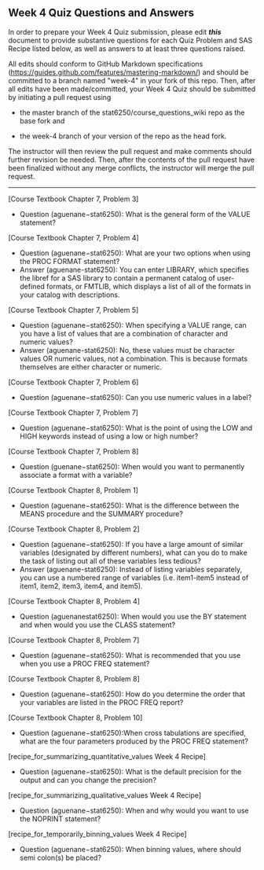 ## Week 4 Quiz Questions and Answers

In order to prepare your Week 4 Quiz submission, please edit ***this*** document to provide substantive questions for each Quiz Problem and SAS Recipe listed below, as well as answers to at least three questions raised.

All edits should conform to GitHub Markdown specifications (https://guides.github.com/features/mastering-markdown/) and should be committed to a branch named "week-4" in your fork of this repo. Then, after all edits have been made/committed, your Week 4 Quiz should be submitted by initiating a pull request using

- the master branch of the stat6250/course_questions_wiki repo as the base fork and

- the week-4 branch of your version of the repo as the head fork.

The instructor will then review the pull request and make comments should further revision be needed. Then, after the contents of the pull request have been finalized without any merge conflicts, the instructor will merge the pull request.

********************************************************************************



[Course Textbook Chapter 7, Problem 3]
- Question (aguenane−stat6250): What is the general form of the VALUE statement?


[Course Textbook Chapter 7, Problem 4]
- Question (aguenane−stat6250): What are your two options when using the PROC FORMAT statement?
- Answer (aguenane-stat6250): You can enter LIBRARY, which specifies the libref for a SAS library to contain a permanent catalog of user-defined formats, or FMTLIB, which displays a list of all of the formats in your catalog with descriptions.

[Course Textbook Chapter 7, Problem 5]
- Question (aguenane−stat6250): When specifying a VALUE range, can you have a list of values that are a combination of character and numeric values?
- Answer (aguenane-stat6250): No, these values must be character values OR numeric values, not a combination. This is because formats themselves are either character or numeric.

[Course Textbook Chapter 7, Problem 6]
- Question (aguenane−stat6250): Can you use numeric values in a label?


[Course Textbook Chapter 7, Problem 7]
- Question (aguenane−stat6250): What is the point of using the LOW and HIGH keywords instead of using a low or high number?


[Course Textbook Chapter 7, Problem 8]
- Question (guenane−stat6250): When would you want to permanently associate a format with a variable?


[Course Textbook Chapter 8, Problem 1]
- Question (aguenane−stat6250): What is the difference between the MEANS procedure and the SUMMARY procedure?


[Course Textbook Chapter 8, Problem 2]
- Question (aguenane−stat6250): If you have a large amount of similar variables (designated by different numbers), what can you do to make the task of listing out all of these variables less tedious?
- Answer (aguenane-stat6250): Instead of listing variables separately, you can use a numbered range of variables (i.e. item1-item5 instead of item1, item2, item3, item4, and item5).


[Course Textbook Chapter 8, Problem 4]
- Question (aguenanestat6250): When would you use the BY statement and when would you use the CLASS statement?


[Course Textbook Chapter 8, Problem 7]
- Question (aguenane−stat6250): What is recommended that you use when you use a PROC FREQ statement?


[Course Textbook Chapter 8, Problem 8]
- Question (aguenane−stat6250): How do you determine the order that your variables are listed in the PROC FREQ report?


[Course Textbook Chapter 8, Problem 10]
- Question (aguenane−stat6250):When cross tabulations are specified, what are the four parameters produced by the PROC FREQ statement?


[recipe_for_summarizing_quantitative_values Week 4 Recipe]
- Question (aguenane−stat6250): What is the default precision for the output and can you change the precision?


[recipe_for_summarizing_qualitative_values Week 4 Recipe]
- Question (aguenane−stat6250): When and why would you want to use the NOPRINT statement?


[recipe_for_temporarily_binning_values Week 4 Recipe]
- Question (aguenane−stat6250): When binning values, where should semi colon(s) be placed? 

